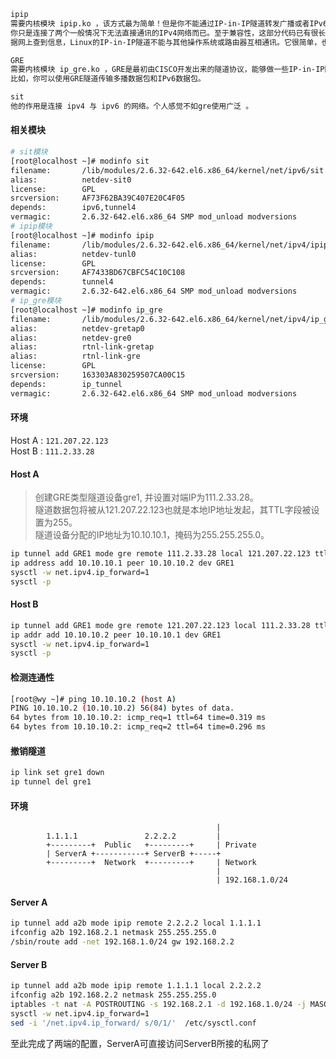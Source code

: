 ```txt
ipip 
需要内核模块 ipip.ko ，该方式最为简单！但是你不能通过IP-in-IP隧道转发广播或者IPv6数据包。
你只是连接了两个一般情况下无法直接通讯的IPv4网络而已。至于兼容性，这部分代码已有很长一段历史，其兼容性可上溯到1.3版的内核。
据网上查到信息，Linux的IP-in-IP隧道不能与其他操作系统或路由器互相通讯。它很简单，也很有效。

GRE
需要内核模块 ip_gre.ko ，GRE是最初由CISCO开发出来的隧道协议，能够做一些IP-in-IP隧道做不到的事情。
比如，你可以使用GRE隧道传输多播数据包和IPv6数据包。

sit
他的作用是连接 ipv4 与 ipv6 的网络。个人感觉不如gre使用广泛 。
```
#### 相关模块
```bash
# sit模块
[root@localhost ~]# modinfo sit
filename:       /lib/modules/2.6.32-642.el6.x86_64/kernel/net/ipv6/sit.ko
alias:          netdev-sit0
license:        GPL
srcversion:     AF73F62BA39C407E20C4F05
depends:        ipv6,tunnel4
vermagic:       2.6.32-642.el6.x86_64 SMP mod_unload modversions
# ipip模块
[root@localhost ~]# modinfo ipip
filename:       /lib/modules/2.6.32-642.el6.x86_64/kernel/net/ipv4/ipip.ko
alias:          netdev-tunl0
license:        GPL
srcversion:     AF7433BD67CBFC54C10C108
depends:        tunnel4
vermagic:       2.6.32-642.el6.x86_64 SMP mod_unload modversions
# ip_gre模块
[root@localhost ~]# modinfo ip_gre
filename:       /lib/modules/2.6.32-642.el6.x86_64/kernel/net/ipv4/ip_gre.ko
alias:          netdev-gretap0
alias:          netdev-gre0
alias:          rtnl-link-gretap
alias:          rtnl-link-gre
license:        GPL
srcversion:     163303A830259507CA00C15
depends:        ip_tunnel
vermagic:       2.6.32-642.el6.x86_64 SMP mod_unload modversions 
```
#### 环境
Host A : `121.207.22.123`  
Host B : `111.2.33.28`

#### Host A
> 创建GRE类型隧道设备gre1, 并设置对端IP为111.2.33.28。  
> 隧道数据包将被从121.207.22.123也就是本地IP地址发起，其TTL字段被设置为255。  
> 隧道设备分配的IP地址为10.10.10.1，掩码为255.255.255.0。  
```Bash
ip tunnel add GRE1 mode gre remote 111.2.33.28 local 121.207.22.123 ttl 255 && ip link set GRE1 up
ip address add 10.10.10.1 peer 10.10.10.2 dev GRE1
sysctl -w net.ipv4.ip_forward=1
sysctl -p
```

#### Host B
```Bash
ip tunnel add GRE1 mode gre remote 121.207.22.123 local 111.2.33.28 ttl 255 && ip link set GRE1 up
ip addr add 10.10.10.2 peer 10.10.10.1 dev GRE1
sysctl -w net.ipv4.ip_forward=1
sysctl -p
```

#### 检测连通性
```Bash
[root@wy ~]# ping 10.10.10.2 (host A)
PING 10.10.10.2 (10.10.10.2) 56(84) bytes of data.
64 bytes from 10.10.10.2: icmp_req=1 ttl=64 time=0.319 ms
64 bytes from 10.10.10.2: icmp_req=2 ttl=64 time=0.296 ms
```

#### 撤销隧道
```Bash
ip link set gre1 down
ip tunnel del gre1
```

#### 环境
                                                  |
            1.1.1.1               2.2.2.2         |
            +---------+  Public   +---------+     | Private
            | ServerA +-----------+ ServerB +-----+
            +---------+  Network  +---------+     | Network
                                                  |
                                                  | 192.168.1.0/24 


#### Server A
```Bash
ip tunnel add a2b mode ipip remote 2.2.2.2 local 1.1.1.1
ifconfig a2b 192.168.2.1 netmask 255.255.255.0
/sbin/route add -net 192.168.1.0/24 gw 192.168.2.2
```
#### Server B
```Bash
ip tunnel add a2b mode ipip remote 1.1.1.1 local 2.2.2.2
ifconfig a2b 192.168.2.2 netmask 255.255.255.0
iptables -t nat -A POSTROUTING -s 192.168.2.1 -d 192.168.1.0/24 -j MASQUERADE
sysctl -w net.ipv4.ip_forward=1
sed -i '/net.ipv4.ip_forward/ s/0/1/'  /etc/sysctl.conf
```
至此完成了两端的配置，ServerA可直接访问ServerB所接的私网了
